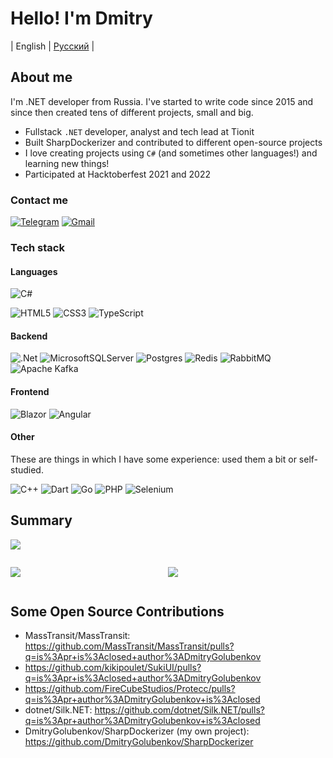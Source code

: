 # Hello! I'm Dmitry

| English | [Русский](https://github.com/DmitryGolubenkov/DmitryGolubenkov/README.ru-RU.md) |

## About me

I'm .NET developer from Russia. I've started to write code since 2015 and since then created tens of different projects, small and big.

- Fullstack `.NET` developer, analyst and tech lead at Tionit
- Built SharpDockerizer and contributed to different open-source projects
- I love creating projects using `C#` (and sometimes other languages!) and learning new things!
- Participated at Hacktoberfest 2021 and 2022

### Contact me

[![Telegram](https://img.shields.io/badge/Telegram-2CA5E0?style=for-the-badge&logo=telegram&logoColor=white)](https://t.me/alwics)
[![Gmail](https://img.shields.io/badge/Gmail-D14836?style=for-the-badge&logo=gmail&logoColor=white)](mailto:dmitry.golubenkov@gmail.com)

### Tech stack

#### Languages

![C#](https://img.shields.io/badge/c%23-%23239120.svg?style=for-the-badge&logo=csharp&logoColor=white)

![HTML5](https://img.shields.io/badge/html5-%23E34F26.svg?style=for-the-badge&logo=html5&logoColor=white)
![CSS3](https://img.shields.io/badge/css3-%231572B6.svg?style=for-the-badge&logo=css3&logoColor=white)
![TypeScript](https://img.shields.io/badge/typescript-%23007ACC.svg?style=for-the-badge&logo=typescript&logoColor=white)

#### Backend

![.Net](https://img.shields.io/badge/.NET-5C2D91?style=for-the-badge&logo=.net&logoColor=white)
![MicrosoftSQLServer](https://img.shields.io/badge/Microsoft%20SQL%20Server-CC2927?style=for-the-badge&logo=microsoft%20sql%20server&logoColor=white)
![Postgres](https://img.shields.io/badge/postgres-%23316192.svg?style=for-the-badge&logo=postgresql&logoColor=white)
![Redis](https://img.shields.io/badge/redis-%23DD0031.svg?style=for-the-badge&logo=redis&logoColor=white)
![RabbitMQ](https://img.shields.io/badge/Rabbitmq-FF6600?style=for-the-badge&logo=rabbitmq&logoColor=white)
![Apache Kafka](https://img.shields.io/badge/Apache%20Kafka-000?style=for-the-badge&logo=apachekafka)

#### Frontend

![Blazor](https://img.shields.io/badge/blazor-%235C2D91.svg?style=for-the-badge&logo=blazor&logoColor=white)
![Angular](https://img.shields.io/badge/angular-%23E23237.svg?style=for-the-badge&logo=angularjs&logoColor=white)

#### Other

These are things in which I have some experience: used them a bit or self-studied.

![C++](https://img.shields.io/badge/c++-%2300599C.svg?style=for-the-badge&logo=c%2B%2B&logoColor=white)
![Dart](https://img.shields.io/badge/dart-%230175C2.svg?style=for-the-badge&logo=dart&logoColor=white)
![Go](https://img.shields.io/badge/go-%2300ADD8.svg?style=for-the-badge&logo=go&logoColor=white)
![PHP](https://img.shields.io/badge/php-%23777BB4.svg?style=for-the-badge&logo=php&logoColor=white)
![Selenium](https://img.shields.io/badge/-selenium-%43B02A?style=for-the-badge&logo=selenium&logoColor=white)



## Summary

![](http://github-profile-summary-cards.vercel.app/api/cards/profile-details?username=DmitryGolubenkov&theme=github_dark)



<div style="display: flex; flex-direction: row">
<div style="width:50%">

![](http://github-profile-summary-cards.vercel.app/api/cards/repos-per-language?username=DmitryGolubenkov&theme=github_dark)

</div>
<div style="width:50%;  display: flex;">

![](http://github-profile-summary-cards.vercel.app/api/cards/stats?username=DmitryGolubenkov&theme=github_dark)

</div>
</div>

## Some Open Source Contributions

- MassTransit/MassTransit: https://github.com/MassTransit/MassTransit/pulls?q=is%3Apr+is%3Aclosed+author%3ADmitryGolubenkov
- https://github.com/kikipoulet/SukiUI/pulls?q=is%3Apr+is%3Aclosed+author%3ADmitryGolubenkov
- https://github.com/FireCubeStudios/Protecc/pulls?q=is%3Apr+author%3ADmitryGolubenkov+is%3Aclosed
- dotnet/Silk.NET: https://github.com/dotnet/Silk.NET/pulls?q=is%3Apr+author%3ADmitryGolubenkov+is%3Aclosed
- DmitryGolubenkov/SharpDockerizer (my own project): https://github.com/DmitryGolubenkov/SharpDockerizer
